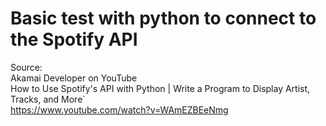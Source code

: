 # Basic test with python to connect to the Spotify API

Source: <br>
Akamai Developer on YouTube<br>
How to Use Spotify's API with Python | Write a Program to Display Artist, Tracks, and More`<br>
https://www.youtube.com/watch?v=WAmEZBEeNmg